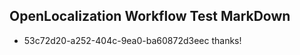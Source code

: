 ## OpenLocalization Workflow Test MarkDown
* 53c72d20-a252-404c-9ea0-ba60872d3eec 
thanks!<!--HONumber=Mar16_HO3-->
